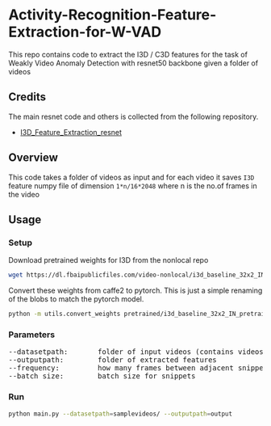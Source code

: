 # Activity-Recognition-Feature-Extraction-for-W-VAD
This repo contains code to extract the I3D / C3D features for the task of Weakly Video Anomaly Detection with resnet50 backbone given a folder of videos

## Credits
The main resnet code and others is collected from the following repository.
* [I3D_Feature_Extraction_resnet](https://github.com/GowthamGottimukkala/I3D_Feature_Extraction_resnet/edit/main/README.md)

## Overview
This code takes a folder of videos as input and for each video it saves ```I3D``` feature numpy file of dimension ```1*n/16*2048``` where n is the no.of frames in the video

## Usage
### Setup
Download pretrained weights for I3D from the nonlocal repo
```bash
wget https://dl.fbaipublicfiles.com/video-nonlocal/i3d_baseline_32x2_IN_pretrain_400k.pkl -P pretrained/
```
Convert these weights from caffe2 to pytorch. This is just a simple renaming of the blobs to match the pytorch model.
```bash
python -m utils.convert_weights pretrained/i3d_baseline_32x2_IN_pretrain_400k.pkl pretrained/i3d_r50_kinetics.pth
```

### Parameters
<pre>
--datasetpath:       folder of input videos (contains videos or subdirectories of videos)
--outputpath:        folder of extracted features
--frequency:         how many frames between adjacent snippet
--batch_size:        batch size for snippets
</pre>

### Run
```bash
python main.py --datasetpath=samplevideos/ --outputpath=output
```
